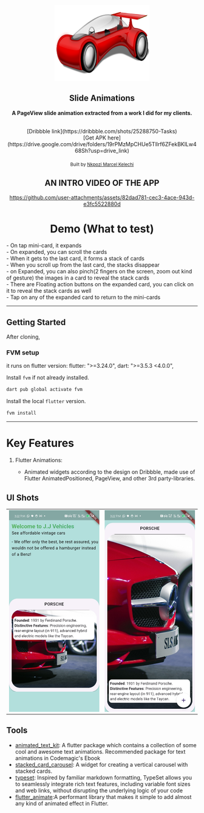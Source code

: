 <div align="center">
   <img src="./assets/carIcon.png" width="250" height="200" color="0xFF2676FC"/>

## Slide Animations

<strong> A PageView slide animation extracted from a work I did for my clients.</strong>

<br/>
[Dribbble link](https://dribbble.com/shots/25288750-Tasks) <br/>
[Get APK here](https://drive.google.com/drive/folders/19rPMzMpCHUe5Tllrf6ZFekBKlLw468Sh?usp=drive_link)

<sub>Built by <a href="https://twitter.com/_Captured_Heart">Nkpozi Marcel Kelechi</a></sub>
<br />

## AN INTRO VIDEO OF THE APP

https://github.com/user-attachments/assets/82dad781-cec3-4ace-943d-e3fc5522880d

# Demo (What to test)

<div align="left">
- On tap mini-card, it expands<br/>
- On expanded, you can scroll the cards<br/>
- When it gets to the last card, it forms a stack of cards<br/>
- When you scroll up from the last card, the stacks disappear<br/>
- on Expanded, you can also pinch(2 fingers on the screen, zoom out kind of gesture) the images in a card to reveal the stack cards<br/>
- There are Floating action buttons on the expanded card, you can click on it to reveal the stack cards as well<br/>
- Tap on any of the expanded card to return to the mini-cards<br/>
</div>

</div>

---

## Getting Started

After cloning,

### FVM setup

it runs on flutter version: flutter: ">=3.24.0", dart: ">=3.5.3 <4.0.0",

Install `fvm` if not already installed.

```bash
dart pub global activate fvm
```

Install the local `flutter` version.

```bash
fvm install
```

---

# Key Features

1. Flutter Animations:

   - Animated widgets according to the design on Dribbble, made use of Flutter AnimatedPositioned, PageView, and other 3rd party-libraries.

## UI Shots

<div style="text-align: center">
  <table>
    <tr>
      <td style="text-align: center">
        <img src="screenshots/home1.jpg" width="800" />
      </td>
      <td style="text-align: center">
        <img src="screenshots/home2.jpg" width="800" />
      </td>
    </tr>
  </table>
</div>

## Tools

- [animated_text_kit](https://pub.dev/packages/animated_text_kit): A flutter package which contains a collection of some cool and awesome text animations. Recommended package for text animations in Codemagic's Ebook
- [stacked_card_carousel](https://pub.dev/packages/stacked_card_carousel): A widget for creating a vertical carousel with stacked cards.
- [typeset](https://pub.dev/packages/typeset): Inspired by familiar markdown formatting, TypeSet allows you to seamlessly integrate rich text features, including variable font sizes and web links, without disrupting the underlying logic of your code
- [flutter_animate](https://pub.dev/packages/flutter_animate):A performant library that makes it simple to add almost any kind of animated effect in Flutter.
